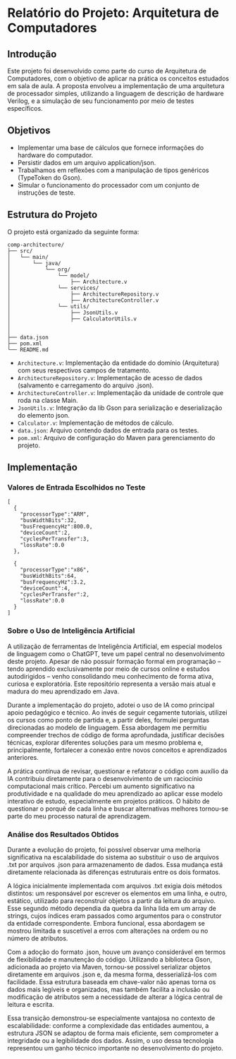 # Relatório do Projeto: Arquitetura de Computadores

## Introdução

Este projeto foi desenvolvido como parte do curso de Arquitetura de Computadores, com o objetivo de aplicar na prática os conceitos estudados em sala de aula. A proposta envolveu a implementação de uma arquitetura de processador simples, utilizando a linguagem de descrição de hardware Verilog, e a simulação de seu funcionamento por meio de testes específicos.

## Objetivos

* Implementar uma base de cálculos que fornece informações do hardware do computador.
* Persistir dados em um arquivo application/json.
* Trabalhamos em reflexões com a manipulação de tipos genéricos (TypeToken do Gson).
* Simular o funcionamento do processador com um conjunto de instruções de teste.

## Estrutura do Projeto

O projeto está organizado da seguinte forma:

```
comp-architecture/
├── src/
│   └── main/
│       └── java/
│           └── org/
│               └── model/
│                   ├── Architecture.v        
│               └── services/
│                   ├── ArchitectureRepository.v
│                   ├── ArchitectureController.v        
│               └── utils/
│                   ├── JsonUtils.v
│                   ├── CalculatorUtils.v
│
│
├── data.json
├── pom.xml
└── README.md
```

* `Architecture.v`: Implementação da entidade do domínio (Arquitetura) com seus respectivos campos de tratamento.
* `ArchitectureRepository.v`: Implementação de acesso de dados (salvamento e carregamento do arquivo .json).
* `ArchitectureController.v`: Implementação da unidade de controle que roda na classe Main.
* `JsonUtils.v`: Integração da lib Gson para serialização e deserialização do elemento json.
* `Calculator.v`: Implementação de métodos de cálculo.
* `data.json`: Arquivo contendo dados de entrada para os testes.
* `pom.xml`: Arquivo de configuração do Maven para gerenciamento do projeto.

## Implementação

### Valores de Entrada Escolhidos no Teste
```
[
  {
    "processorType":"ARM",
    "busWidthBits":32,
    "busFrequencyHz":800.0,
    "deviceCount":2,
    "cyclesPerTransfer":3,
    "lossRate":0.0
  },

  {
    "processorType":"x86",
    "busWidthBits":64,
    "busFrequencyHz":3.2,
    "deviceCount":4,
    "cyclesPerTransfer":2,
    "lossRate":0.0
  }
]
```
### Sobre o Uso de Inteligência Artificial
A utilização de ferramentas de Inteligência Artificial, em especial modelos de linguagem como o ChatGPT, teve um papel central no desenvolvimento deste projeto. Apesar de não possuir formação formal em programação – tendo aprendido exclusivamente por meio de cursos online e estudos autodirigidos – venho consolidando meu conhecimento de forma ativa, curiosa e exploratória. Este repositório representa a versão mais atual e madura do meu aprendizado em Java.

Durante a implementação do projeto, adotei o uso de IA como principal apoio pedagógico e técnico. Ao invés de seguir cegamente tutoriais, utilizei os cursos como ponto de partida e, a partir deles, formulei perguntas direcionadas ao modelo de linguagem. Essa abordagem me permitiu compreender trechos de código de forma aprofundada, justificar decisões técnicas, explorar diferentes soluções para um mesmo problema e, principalmente, fortalecer a conexão entre novos conceitos e aprendizados anteriores.

A prática contínua de revisar, questionar e refatorar o código com auxílio da IA contribuiu diretamente para o desenvolvimento de um raciocínio computacional mais crítico. Percebi um aumento significativo na produtividade e na qualidade do meu aprendizado ao aplicar esse modelo interativo de estudo, especialmente em projetos práticos. O hábito de questionar o porquê de cada linha e buscar alternativas melhores tornou-se parte do meu processo natural de aprendizagem.


### Análise dos Resultados Obtidos
Durante a evolução do projeto, foi possível observar uma melhoria significativa na escalabilidade do sistema ao substituir o uso de arquivos .txt por arquivos .json para armazenamento de dados. Essa mudança está diretamente relacionada às diferenças estruturais entre os dois formatos.

A lógica inicialmente implementada com arquivos .txt exigia dois métodos distintos: um responsável por escrever os elementos em uma linha, e outro, estático, utilizado para reconstruir objetos a partir da leitura do arquivo. Esse segundo método dependia da quebra da linha lida em um array de strings, cujos índices eram passados como argumentos para o construtor da entidade correspondente. Embora funcional, essa abordagem se mostrou limitada e suscetível a erros com alterações na ordem ou no número de atributos.

Com a adoção do formato .json, houve um avanço considerável em termos de flexibilidade e manutenção do código. Utilizando a biblioteca Gson, adicionada ao projeto via Maven, tornou-se possível serializar objetos diretamente em arquivos .json e, da mesma forma, desserializá-los com facilidade. Essa estrutura baseada em chave-valor não apenas torna os dados mais legíveis e organizados, mas também facilita a inclusão ou modificação de atributos sem a necessidade de alterar a lógica central de leitura e escrita.

Essa transição demonstrou-se especialmente vantajosa no contexto de escalabilidade: conforme a complexidade das entidades aumentou, a estrutura JSON se adaptou de forma mais eficiente, sem comprometer a integridade ou a legibilidade dos dados. Assim, o uso dessa tecnologia representou um ganho técnico importante no desenvolvimento do projeto.





